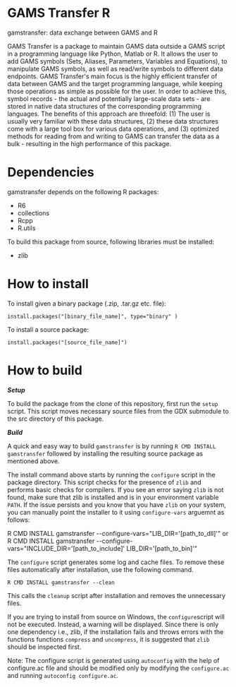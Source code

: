 # GAMS Transfer R

gamstransfer: data exchange between GAMS and R

GAMS Transfer is a package to maintain GAMS data outside a GAMS script
 in a programming language like Python, Matlab or R. It allows the user
to add GAMS symbols (Sets, Aliases, Parameters, Variables and Equations),
 to manipulate GAMS symbols, as well as read/write symbols to different
data endpoints. GAMS Transfer's main focus is the highly efficient transfer
 of data between GAMS and the target programming language, while keeping
those operations as simple as possible for the user. In order to achieve this,
 symbol records - the actual and potentially large-scale data sets - are
stored in native data structures of the corresponding programming languages.
The benefits of this approach are threefold: (1) The user is usually very
familiar with these data structures, (2) these data structures come with a
large tool box for various data operations, and (3) optimized methods for
reading from and writing to GAMS can transfer the data as a bulk - resulting
 in the high performance of this package.
# Dependencies
gamstransfer depends on the following R packages:
- R6
- collections
- Rcpp
- R.utils

To build this package from source, following libraries must be installed:
- zlib

# How to install

To install given a binary package (.zip, .tar.gz etc. file):
```
install.packages("[binary_file_name]", type="binary" )
```

To install a source package:
```
install.packages("[source_file_name]")
```
# How to build

***Setup***

To build the package from the clone of this repository, first
run the `setup` script. This script moves necessary source
files from the GDX submodule to the src directory of this package.

***Build***

A quick and easy way to build `gamstransfer` is by running ```R CMD INSTALL gamstransfer``` followed by installing the resulting source package as mentioned above.

The install command above starts by running the `configure` script in the
package directory. This script checks for the presence of `zlib` and performs
basic checks for compilers. If you see an error saying `zlib` is not found,
make sure that zlib is installed and is in your environment variable `PATH`.
If the issue persists and you know that you have `zlib` on your system, you
can manually point the installer to it using `configure-vars` arguemnt
as follows:

R CMD INSTALL gamstransfer --configure-vars="LIB_DIR='[path_to_dll]'" or R CMD INSTALL gamstransfer --configure-vars="INCLUDE_DIR='[path_to_include]' LIB_DIR='[path_to_bin]'"

The `configure` script generates some log and cache files. To remove these files
automatically after installation, use the following command.
```
R CMD INSTALL gamstransfer --clean
```
This calls the `cleanup` script after installation and removes the unnecessary files.

If you are trying to install from source on Windows, the `configure`script will not be executed. Instead, a warning will be displayed. Since there is only one dependency i.e., zlib, if the installation fails and throws errors with the functions functions `compress` and `uncompress`, it is suggested that `zlib` should be inspected first.

Note:
The configure script is generated using `autoconfig` with the help of configure.ac file
 and should be modified only by modifying the `configure.ac` and running `autoconfig configure.ac`.
